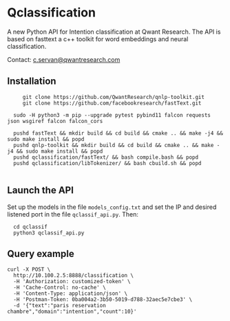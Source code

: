 # Qclassification

A new Python API for Intention classification at Qwant Research.
The API is based on fasttext a c++ toolkit for word embeddings and neural classification.

Contact: c.servan@qwantresearch.com

## Installation

```  git clone https://github.com/QwantResearch/qclassification.git
     git clone https://github.com/QwantResearch/qnlp-toolkit.git
     git clone https://github.com/facebookresearch/fastText.git
  
  sudo -H python3 -m pip --upgrade pytest pybind11 falcon requests json wsgiref falcon falcon_cors 
  
  pushd fastText && mkdir build && cd build && cmake .. && make -j4 && sudo make install && popd
  pushd qnlp-toolkit && mkdir build && cd build && cmake .. && make -j4 && sudo make install && popd
  pushd qclassification/fastText/ && bash compile.bash && popd
  pushd qclassification/libTokenizer/ && bash cbuild.sh && popd
  
``` 

## Launch the API

Set up the models in the file `models_config.txt` and set the IP and desired listened port in the file `qclassif_api.py`.
Then:

```  
  cd qclassif
  python3 qclassif_api.py
``` 

## Query example
```
curl -X POST \
  http://10.100.2.5:8888/classification \
  -H 'Authorization: customized-token' \
  -H 'Cache-Control: no-cache' \
  -H 'Content-Type: application/json' \
  -H 'Postman-Token: 0ba004a2-3b50-5019-d788-32aec5e7cbe3' \
  -d '{"text":"paris reservation chambre","domain":"intention","count":10}'
  ```
